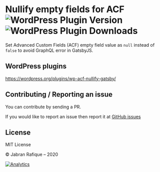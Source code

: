 # Nullify empty fields for ACF ![WordPress Plugin Version](https://img.shields.io/wordpress/plugin/v/wp-acf-nullify-gatsby?style=flat-square) ![WordPress Plugin Downloads](https://img.shields.io/wordpress/plugin/dt/wp-acf-nullify-gatsby?style=flat-square&color=ff69b4)

Set Advanced Custom Fields (ACF) empty field value as `null` instead of `false` to avoid GraphQL error in GatsbyJS.

## WordPress plugins 

https://wordpress.org/plugins/wp-acf-nullify-gatsby/

## Contributing / Reporting an issue

You can contribute by sending a PR.

If you would like to report an issue then report it at [GitHub issues](https://github.com/jabranr/nullify-empty-fields-for-acf/issues)

## License

MIT License

&copy; Jabran Rafique &ndash; 2020

[![Analytics](https://ga-beacon.appspot.com/UA-50688851-1/nullify-empty-fields-for-acf)](https://github.com/igrigorik/ga-beacon)
